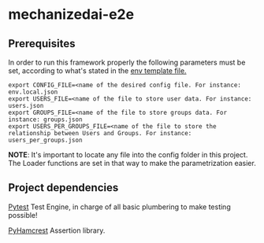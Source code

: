 # mechanizedai-e2e

## Prerequisites

In order to run this framework properly the following parameters must be set, according to what's stated in the [env template file.](config/envs/dot-env-template)
```
export CONFIG_FILE=<name of the desired config file. For instance: env.local.json
export USERS_FILE=<name of the file to store user data. For instance: users.json
export GROUPS_FILE=<name of the file to store groups data. For instance: groups.json
export USERS_PER_GROUPS_FILE=<name of the file to store the relationship between Users and Groups. For instance: users_per_groups.json
```

**NOTE**: It's important to locate any file into the config folder in this project. The Loader functions are set in that way to make the parametrization easier.

## Project dependencies
[Pytest](https://docs.pytest.org/en/7.2.x/) Test Engine, in charge of all basic plumbering to make testing possible!

[PyHamcrest](https://pyhamcrest.readthedocs.io/en/latest/) Assertion library.
